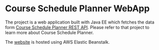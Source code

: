 # Course Schedule Planner WebApp

The project is a web application built with Java EE which fetches the data form [Course Schedule Planner REST API](https://github.com/tvdmitrii/courseSchedulePlanner-api). Please refer to that project to learn more about Course Schedule Planner.

The [website](http://week6-demo-env.eba-vk39xgxr.us-east-2.elasticbeanstalk.com) is hosted using AWS Elastic Beanstalk. 